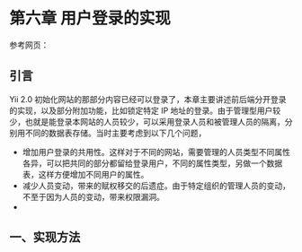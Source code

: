 # 第六章 用户登录的实现

参考网页：


## 引言

Yii 2.0 初始化网站的那部分内容已经可以登录了，本章主要讲述前后端分开登录的实现，以及部分附加功能，比如锁定特定 IP 地址的登录。由于管理型用户较少，也就是能登录本网站的人员较少，可以采用登录人员和被管理人员的隔离，分别用不同的数据表存储。当时主要考虑到以下几个问题，
+ 增加用户登录的共用性。这样对于不同的网站，需要管理的人员类型不同属性各异，可以把共同的部分都留给登录用户，不同的属性类型，另做一个数据表，这样方便增加不同用户的属性。
+ 减少人员变动，带来的赋权移交的后遗症。由于特定组织的管理人员的变动，不至于因为人员的变动，带来权限漏洞。
+ 

## 一、实现方法

